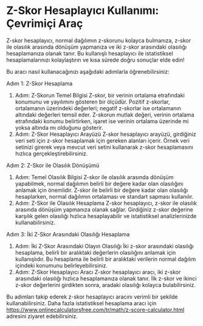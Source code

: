 Z-Skor Hesaplayıcı Kullanımı: Çevrimiçi Araç
============================================

Z-skor hesaplayıcı, normal dağılımın z-skorunu kolayca bulmanıza, z-skor ile olasılık arasında dönüşüm yapmanıza ve iki z-skor arasındaki olasılığı hesaplamanıza olanak tanır. Bu kullanışlı hesaplayıcı ile istatistiksel hesaplamalarınızı kolaylaştırın ve kısa sürede doğru sonuçlar elde edin!

Bu aracı nasıl kullanacağınızı aşağıdaki adımlarla öğrenebilirsiniz:

Adım 1: Z-Skor Hesaplama

1. Adım: Z-Skorun Temel Bilgisi Z-skor, bir verinin ortalama etrafındaki konumunu ve yayılımını gösteren bir ölçüdür. Pozitif z-skorlar, ortalamanın üzerindeki değerleri; negatif z-skorlar ise ortalamanın altındaki değerleri temsil eder. Z-skorun mutlak değeri, verinin ortalama etrafındaki konumu belirtirken, işaret ise verinin ortalama üzerinde mi yoksa altında mı olduğunu gösterir.
2. Adım: Z-Skor Hesaplayıcı Arayüzü Z-skor hesaplayıcı arayüzü, girdiğiniz veri seti için z-skor hesaplamak için gereken alanları içerir. Örnek veri setinizi girerek veya mevcut veri setini kullanarak z-skor hesaplamasını hızlıca gerçekleştirebilirsiniz.

Adım 2: Z-Skor ile Olasılık Dönüşümü

1. Adım: Temel Olasılık Bilgisi Z-skor ile olasılık arasında dönüşüm yapabilmek, normal dağılımın belirli bir değere kadar olan olasılığını anlamak için önemlidir. Z-skor ile belirli bir değere kadar olan olasılığı hesaplarken, normal dağılımın ortalaması ve standart sapması kullanılır.
2. Adım: Z-Skor ile Olasılık Hesaplama Z-skor hesaplayıcı, z-skor ile olasılık arasında dönüşüm yapmanıza olanak sağlar. Girdiğiniz z-skor değerine karşılık gelen olasılığı hızlıca hesaplayabilir ve istatistiksel analizlerinizde kullanabilirsiniz.

Adım 3: İki Z-Skor Arasındaki Olasılığı Hesaplama

1. Adım: İki Z-Skor Arasındaki Olayın Olasılığı İki z-skor arasındaki olasılığı hesaplama, belirli bir aralıktaki değerlerin olasılığını anlamak için kullanışlıdır. Bu hesaplama ile belirli bir aralıktaki verilerin normal dağılım içindeki konumunu belirleyebilirsiniz.
2. Adım: Z-Skor Hesaplayıcı Aracı Z-skor hesaplayıcı aracı, iki z-skor arasındaki olasılığı hızlıca hesaplamanıza olanak tanır. İlk z-skor ve ikinci z-skor değerlerini girdikten sonra, aradaki olasılığı kolayca bulabilirsiniz.

Bu adımları takip ederek z-skor hesaplayıcı aracını verimli bir şekilde kullanabilirsiniz. Daha fazla istatistiksel hesaplama aracı için <https://www.onlinecalculatorsfree.com/tr/math/z-score-calculator.html> adresini ziyaret edebilirsiniz.